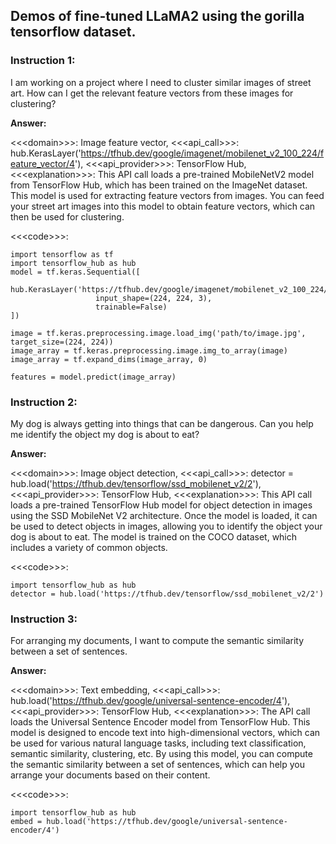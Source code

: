 ## Demos of fine-tuned LLaMA2 using the gorilla tensorflow dataset.


### **Instruction 1:**
I am working on a project where I need to cluster similar images of street art. How can I get the relevant feature vectors from these images for clustering?

**Answer:**

<<\<domain\>>>: Image feature vector, <<\<api_call\>>>: hub.KerasLayer('https://tfhub.dev/google/imagenet/mobilenet_v2_100_224/feature_vector/4'), <<\<api_provider\>>>: TensorFlow Hub, <<\<explanation\>>>: This API call loads a pre-trained MobileNetV2 model from TensorFlow Hub, which has been trained on the ImageNet dataset. This model is used for extracting feature vectors from images. You can feed your street art images into this model to obtain feature vectors, which can then be used for clustering. 

<<\<code\>>>: 
```
import tensorflow as tf
import tensorflow_hub as hub
model = tf.keras.Sequential([
    hub.KerasLayer('https://tfhub.dev/google/imagenet/mobilenet_v2_100_224/feature_vector/4',
                   input_shape=(224, 224, 3),
                   trainable=False)
])

image = tf.keras.preprocessing.image.load_img('path/to/image.jpg', target_size=(224, 224))
image_array = tf.keras.preprocessing.image.img_to_array(image)
image_array = tf.expand_dims(image_array, 0)

features = model.predict(image_array)
```

### **Instruction 2:**
My dog is always getting into things that can be dangerous. Can you help me identify the object my dog is about to eat?

**Answer:**

<<\<domain\>>>: Image object detection, <<\<api_call\>>>: detector = hub.load('https://tfhub.dev/tensorflow/ssd_mobilenet_v2/2'), <<\<api_provider\>>>: TensorFlow Hub, <<\<explanation\>>>: This API call loads a pre-trained TensorFlow Hub model for object detection in images using the SSD MobileNet V2 architecture. Once the model is loaded, it can be used to detect objects in images, allowing you to identify the object your dog is about to eat. The model is trained on the COCO dataset, which includes a variety of common objects. 

<<\<code\>>>: 
```
import tensorflow_hub as hub
detector = hub.load('https://tfhub.dev/tensorflow/ssd_mobilenet_v2/2')
```

### **Instruction 3:**
For arranging my documents, I want to compute the semantic similarity between a set of sentences.

**Answer:**

<<\<domain\>>>: Text embedding, <<\<api_call\>>>: hub.load('https://tfhub.dev/google/universal-sentence-encoder/4'), <<\<api_provider\>>>: TensorFlow Hub, <<\<explanation\>>>: The API call loads the Universal Sentence Encoder model from TensorFlow Hub. This model is designed to encode text into high-dimensional vectors, which can be used for various natural language tasks, including text classification, semantic similarity, clustering, etc. By using this model, you can compute the semantic similarity between a set of sentences, which can help you arrange your documents based on their content. 

<<\<code\>>>: 
```
import tensorflow_hub as hub
embed = hub.load('https://tfhub.dev/google/universal-sentence-encoder/4')
```